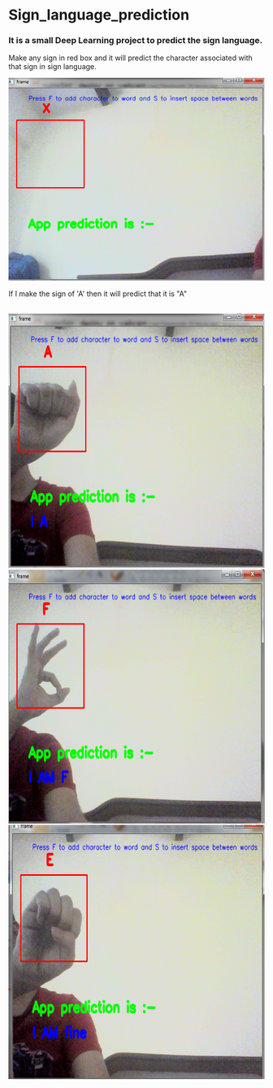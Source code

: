 # Sign_language_prediction

<h3> It is a small Deep Learning project to predict the sign language.</h3>
<p>Make any sign in red box and  it will predict the character associated with that sign in sign language.</p>
<span>
  <img src="interface.png" width="1000" height:"500" title="Starting interface">
</span>
<br>
<p>If I make the sign of 'A' then it will predict that it is "A" </p>
<br>
<span >
  <img src="ia.png" width="1000" height="500" title="Enter non spam text">
</span>
<br>
<span >
  <img src="f.png" width="1000" height="500" title="after pressing predict button">
</span>
<br>

<span>
  <img src="e.png" width="1000" height="500" title="Enter spam text">
</span>

